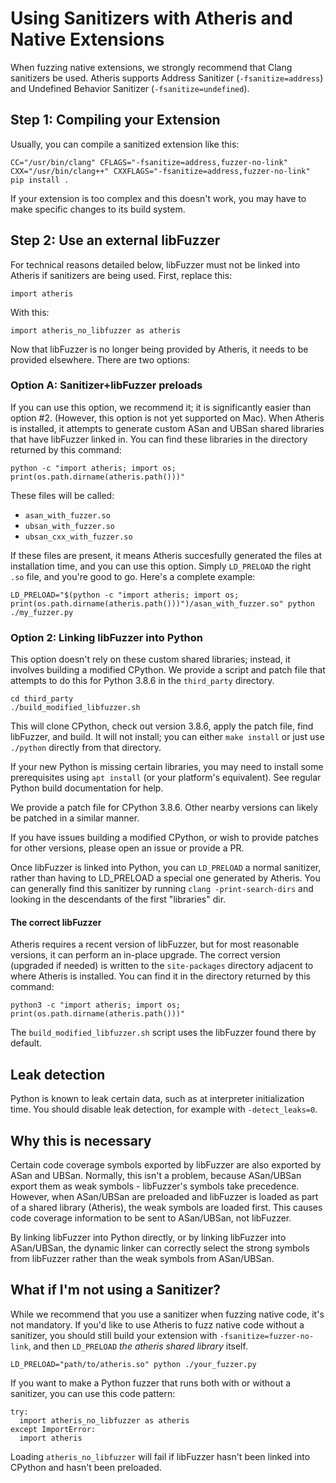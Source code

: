 # Using Sanitizers with Atheris and Native Extensions

When fuzzing native extensions, we strongly recommend that Clang sanitizers be
used. Atheris supports Address Sanitizer (`-fsanitize=address`) and Undefined Behavior Sanitizer (`-fsanitize=undefined`).

## Step 1: Compiling your Extension

Usually, you can compile a sanitized extension like this:

```
CC="/usr/bin/clang" CFLAGS="-fsanitize=address,fuzzer-no-link" CXX="/usr/bin/clang++" CXXFLAGS="-fsanitize=address,fuzzer-no-link" pip install .
```

If your extension is too complex and this doesn't work, you may have to make specific changes to its build system.

## Step 2: Use an external libFuzzer

For technical reasons detailed below, libFuzzer must not be linked into Atheris if sanitizers are being used. First, replace this:

```
import atheris
```

With this:

```
import atheris_no_libfuzzer as atheris
```

Now that libFuzzer is no longer being provided by Atheris, it needs to be provided elsewhere. There are two options:

### Option A: Sanitizer+libFuzzer preloads

If you can use this option, we recommend it; it is significantly easier than option #2. (However, this option is not yet supported on Mac). When Atheris is installed, it attempts to generate custom ASan and UBSan shared libraries that have libFuzzer linked in. You can find these libraries in the directory returned by this command:

```
python -c "import atheris; import os; print(os.path.dirname(atheris.path()))"
```

These files will be called:
 - `asan_with_fuzzer.so`
 - `ubsan_with_fuzzer.so`
 - `ubsan_cxx_with_fuzzer.so`

If these files are present, it means Atheris succesfully generated the files at installation time, and you can use this option. Simply `LD_PRELOAD` the right `.so` file, and you're good to go. Here's a complete example:

```
LD_PRELOAD="$(python -c "import atheris; import os; print(os.path.dirname(atheris.path()))")/asan_with_fuzzer.so" python ./my_fuzzer.py
```

### Option 2: Linking libFuzzer into Python

This option doesn't rely on these custom shared libraries; instead, it involves building a modified CPython. We provide a script and patch file that attempts to do this
for Python 3.8.6 in the `third_party` directory.

```
cd third_party
./build_modified_libfuzzer.sh
```

This will clone CPython, check out version 3.8.6, apply the patch file, find
libFuzzer, and build. It will not install; you can either `make install` or just
use `./python` directly from that directory.

If your new Python is missing certain libraries, you may need to install some
prerequisites using `apt install` (or your platform's equivalent). See regular
Python build documentation for help.

We provide a patch file for CPython 3.8.6. Other nearby versions can likely be
patched in a similar manner.

If you have issues building a modified CPython, or wish to provide patches for
other versions, please open an issue or provide a PR.

Once libFuzzer is linked into Python, you can `LD_PRELOAD` a normal sanitizer, rather than having to LD_PRELOAD a special one generated by Atheris. You can generally find this sanitizer by running `clang -print-search-dirs` and looking in the descendants of the first "libraries" dir.

#### The correct libFuzzer

Atheris requires a recent version of libFuzzer, but for most reasonable
versions, it can perform an in-place upgrade. The correct version (upgraded if
needed) is written to the `site-packages` directory adjacent to where Atheris
is installed. You can find it in the directory returned by this command:

```
python3 -c "import atheris; import os; print(os.path.dirname(atheris.path()))"
```

The `build_modified_libfuzzer.sh` script uses the libFuzzer found there by
default.

## Leak detection

Python is known to leak certain data, such as at interpreter initialization time. You should disable leak detection, for example with `-detect_leaks=0`.

## Why this is necessary

Certain code coverage symbols exported by libFuzzer are also exported by ASan
and UBSan. Normally, this isn't a problem, because ASan/UBSan export them
as weak symbols - libFuzzer's symbols take precedence. However, when ASan/UBSan
are preloaded and libFuzzer is loaded as part of a shared library (Atheris),
the weak symbols are loaded first. This causes code coverage information to be
sent to ASan/UBSan, not libFuzzer.

By linking libFuzzer into Python directly, or by linking libFuzzer into ASan/UBSan,
the dynamic linker can correctly select the strong symbols from libFuzzer rather
than the weak symbols from ASan/UBSan.

## What if I'm not using a Sanitizer?

While we recommend that you use a sanitizer when fuzzing native code, it's not mandatory. If you'd like to use Atheris to fuzz native code without a sanitizer, you should still build your extension with `-fsanitize=fuzzer-no-link`, and then `LD_PRELOAD` *the atheris shared library* itself.

```
LD_PRELOAD="path/to/atheris.so" python ./your_fuzzer.py
```

If you want to make a Python fuzzer that runs both with or without a sanitizer, you can use this code pattern:

```
try:
  import atheris_no_libfuzzer as atheris
except ImportError:
  import atheris
```

Loading `atheris_no_libfuzzer` will fail if libFuzzer hasn't been linked into CPython and hasn't been preloaded.
